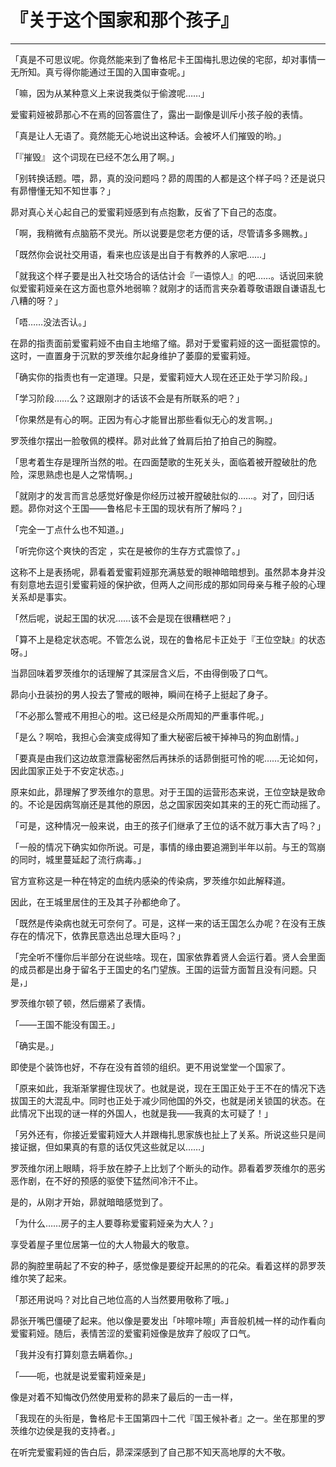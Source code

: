 # 『关于这个国家和那个孩子』

------

「真是不可思议呢。你竟然能来到了鲁格尼卡王国梅扎思边侯的宅邸，却对事情一无所知。真亏得你能通过王国的入国审查呢。」

「嘛，因为从某种意义上来说我类似于偷渡呢……」

爱蜜莉娅被昴那心不在焉的回答震住了，露出一副像是训斥小孩子般的表情。

「真是让人无语了。竟然能无心地说出这种话。会被坏人们摧毁的哟。」

「『摧毁』 这个词现在已经不怎么用了啊。」

「别转换话题。喂，昴，真的没问题吗？昴的周围的人都是这个样子吗？还是说只有昴懵懂无知不知世事？」

昴对真心关心起自己的爱蜜莉娅感到有点抱歉，反省了下自己的态度。

「啊，我稍微有点脑筋不灵光。所以说要是您老方便的话，尽管请多多赐教。」

「既然你会说社交用语，看来也应该是出自于有教养的人家吧……」

「就我这个样子要是出入社交场合的话估计会『一语惊人』的吧……。话说回来貌似爱蜜莉娅亲在这方面也意外地弱嘛？就刚才的话而言夹杂着尊敬语跟自谦语乱七八糟的呀？」

「唔……没法否认。」

在昴的指责面前爱蜜莉娅不由自主地缩了缩。昴对于爱蜜莉娅的这一面挺震惊的。这时，一直置身于沉默的罗茨维尔起身维护了萎靡的爱蜜莉娅。

「确实你的指责也有一定道理。只是，爱蜜莉娅大人现在还正处于学习阶段。」

「学习阶段……么？这跟刚才的话该不会是有所联系的吧？」

「你果然是有心的啊。正因为有心才能冒出那些看似无心的发言啊。」

罗茨维尔摆出一脸敬佩的模样。昴对此耸了耸肩后拍了拍自己的胸膛。

「思考着生存是理所当然的啦。在四面楚歌的生死关头，面临着被开膛破肚的危险，深思熟虑也是人之常情啊。」

「就刚才的发言而言总感觉好像是你经历过被开膛破肚似的……。对了，回归话题。昴你对这个王国——鲁格尼卡王国的现状有所了解吗？」

「完全一丁点什么也不知道。」

「听完你这个爽快的否定 ，实在是被你的生存方式震惊了。」

这称不上是表扬呢，昴看着爱蜜莉娅那充满慈爱的眼神暗暗想到。虽然昴本身并没有刻意地去逗引爱蜜莉娅的保护欲，但两人之间形成的那如同母亲与稚子般的心理关系却是事实。

「然后呢，说起王国的状况……该不会是现在很糟糕吧？」

「算不上是稳定状态呢。不管怎么说，现在的鲁格尼卡正处于『王位空缺』的状态呀。」

当昴回味着罗茨维尔的话理解了其深层含义后，不由得倒吸了口气。

昴向小丑装扮的男人投去了警戒的眼神，瞬间在椅子上挺起了身子。

「不必那么警戒不用担心的啦。这已经是众所周知的严重事件呢。」

「是么？啊哈，我担心会演变成得知了重大秘密后被干掉神马的狗血剧情。」

「要真是由我们这边故意泄露秘密然后再抹杀的话昴倒挺可怜的呢……无论如何，因此国家正处于不安定状态。」

原来如此，昴理解了罗茨维尔的意思。对于王国的运营形态来说，王位空缺是致命的。不论是因病驾崩还是其他的原因，总之国家因突如其来的王的死亡而动摇了。

「可是，这种情况一般来说，由王的孩子们继承了王位的话不就万事大吉了吗？」

「一般的情况下确实如你所说。可是，事情的缘由要追溯到半年以前。与王的驾崩的同时，城里蔓延起了流行病毒。」

官方宣称这是一种在特定的血统内感染的传染病，罗茨维尔如此解释道。

因此，在王城里居住的王及其子孙都绝命了。

「既然是传染病也就无可奈何了。可是，这样一来的话王国怎么办呢？在没有王族存在的情况下，依靠民意选出总理大臣吗？」

「完全听不懂你后半部分在说些啥。现在，国家依靠着贤人会运行着。贤人会里面的成员都是出身于留名于王国史的名门望族。王国的运营方面暂且没有问题。只是，」

罗茨维尔顿了顿，然后绷紧了表情。

「——王国不能没有国王。」

「确实是。」

即使是个装饰也好，不存在没有首领的组织。更不用说堂堂一个国家了。

「原来如此，我渐渐掌握住现状了。也就是说，现在王国正处于王不在的情况下选拔国王的大混乱中。同时也正处于减少同他国的外交，也就是闭关锁国的状态。在此情况下出现的谜一样的外国人，也就是我——我真的太可疑了！」

「另外还有，你接近爱蜜莉娅大人并跟梅扎思家族也扯上了关系。所说这些只是间接证据，但如果真的有意的话仅凭这些就足以……」

罗茨维尔闭上眼睛，将手放在脖子上比划了个断头的动作。昴看着罗茨维尔的恶劣恶作剧，在不好的预感的驱使下猛然间冷汗不止。

是的，从刚才开始，昴就暗暗感觉到了。

「为什么……房子的主人要尊称爱蜜莉娅亲为大人？」

享受着屋子里位居第一位的大人物最大的敬意。

昴的胸腔里萌起了不安的种子，感觉像是要绽开起黑的的花朵。看着这样的昴罗茨维尔笑了起来。

「那还用说吗？对比自己地位高的人当然要用敬称了哦。」

昴张开嘴巴僵硬了起来。他以像是要发出「咔嚓咔嚓」声音般机械一样的动作看向爱蜜莉娅。随后，表情苦涩的爱蜜莉娅像是放弃了般叹了口气。

「我并没有打算刻意去瞒着你。」

「——呃，也就是说爱蜜莉娅亲是」

像是对着不知悔改仍然使用爱称的昴来了最后的一击一样，

「我现在的头衔是，鲁格尼卡王国第四十二代『国王候补者』之一。坐在那里的罗茨维尔边侯是我的支持者。」

在听完爱蜜莉娅的告白后，昴深深感到了自己那不知天高地厚的大不敬。

